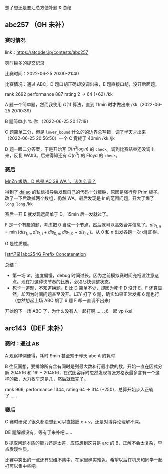 想了想还是要汇总方便补题 & 总结

## abc257 （GH 未补）

### 赛时情况

link：<https://atcoder.jp/contests/abc257>

[罚时巨多的提交记录](https://atcoder.jp/contests/abc257/submissions?f.Task=&f.LanguageName=&f.Status=&f.User=zag)

比赛时间：2022-06-25 20:00-21:40

比赛情况：通过 ABC，D 题口胡正确却没调出来，E 题直接口胡，没开后面题。

rank 2692  performance 887  rating 2 → 64 (+62) /kk

A 题一个简单题，然而我使用 $O(1)$ 算法，直到 11min 时才做出来 /kk（2022-06-25 20:10:39）

B 题简单小 % 你 （2022-06-25 20:17:19）

C 题简单二分，但是 `lower_bound` 什么的的边界总写错，调了半天才出来 （2022-06-25 20:56:50）一个 C 竟耗了 40min /kk /jk

D 题一眼二分答案，于是开始写 $O(n^3 \log n)$ 的  `check`。调到比赛结束还没调出来，反复 WA#3。后来得知还有 $O(n^3)$ 的 Floyd 的 `check`。

### 赛后

[MnZn 求助，D 总是 AC 39 WA 1，该怎么调？](https://www.luogu.com.cn/discuss/450917)

得到了 [dalao](https://www.luogu.com.cn/user/168223) 的私信指导后发现自己的代码十分臃肿，原因是强行套 Prim 板子。改了一下后改掉两个数组，仍然 WA。最后发现是 lr 的范围问题，开大了爆了 `long long` /kk

赛后一开 E 就发现远简单于 D。15min 后一发就过了。

F 是一个有趣的题，考虑把 $0$ 当成一个节点，然后就可以高效合并信息了。$dis_{1,n} = \min\{dis_{1,n},dis_{1,i}+dis_{0,n},dis_{1,0}+dis_{i,n}\}$。从 $0$ 和 $n$ 出发各跑一次 dij 即得。

G 是性质题。

[[str记录]abc254G Prefix Concatenation](https://www.luogu.com.cn/blog/443664/str-ji-lu-abc254g-prefix-concatenation)

总结：
- 第一场 at，速度偏慢，debug 时间过长。因为之前模拟赛时间充裕没注意这点。现在打这种快节奏的比赛，必须尽快调整状态。
- 死卡一道题，不知道换题。E 比 D 简单不少，却因为死卡 D 没开 E。F 还算显然，却因为时间问题甚至没开。LZY 打了 6 题，确实如果正常发挥 6 题也行（忽然想起上场 ABC 胡了 6 题 F 却一直调不出来）

开始盼下一场 ABC 了，为什么没有人一起打啊…… 求一起 vp /kel

## arc143（DEF 未补）

### 赛时：通过 AB

A 观察样例便得，耗时 9min ~~甚至短于昨天 abc A 的耗时~~

B 往反面想，要排除所有含有同时是列最大数和行最小数的数，开始一直在因式分解 $204516$ 和 $16!-204516$，在试图容斥时忽然发现每张方格表最多含有一个这样的数，大力枚举这是几，然后就做完了。

rank 969, performance 1344, rating 64 → 314 (+250)，总算开始步入正轨了……

### 赛后

C 赛时研究了很久都没想到可以直接膜 $x+y$，还是对博弈论理解不深。

DE 题解都没有，等有了来补吧……

B 提取问题本质的能力还是太差，应该想到这只是 arc 的 B，正解不会太复杂，早点发现性质。

比赛中突出的一点还有思维不集中，在家里确实难免，希望以后在机房和同学一起打可以集中些吧。